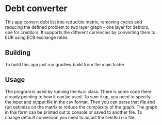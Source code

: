 # Debt converter
This app convert debt list into reducible matrix, removing cycles and reducing the defined problem to two layer graph - one layer for debtors, one for creditors.
It supports the different currencies by converting them to EUR using ECB exchange rates.
## Building
To build this app just run 
  gradlew build
from the main folder
## Usage
The program is used by running the `Main` class. There is some code there already pointing to how it can be used. To sum it up, you need to specify the input and output file in the csv format. Then you can parse that file and run optimize on the matrix to reduce the complexity of the graph. The graph in this form can be printed out to console or saved to another file. To change default conversion you need to adjust the `DebtMatrix` file.
